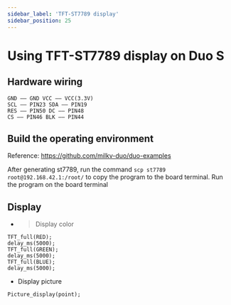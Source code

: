 ```yaml
---
sidebar_label: 'TFT-ST7789 display'
sidebar_position: 25
---
```


# Using TFT-ST7789 display on Duo S

## Hardware wiring

```
GND —— GND VCC —— VCC(3.3V)
SCL —— PIN23 SDA —— PIN19
RES —— PIN50 DC —— PIN48
CS —— PIN46 BLK —— PIN44

```

## Build the operating environment

Reference: https://github.com/milkv-duo/duo-examples

After generating st7789, run the command `scp st7789 root@192.168.42.1:/root/` to copy the program to the board terminal.
Run the program on the board terminal

## Display
- > Display color

```
TFT_full(RED);
delay_ms(5000);
TFT_full(GREEN);
delay_ms(5000);
TFT_full(BLUE);
delay_ms(5000);

```
-  Display picture

```
Picture_display(point);

```